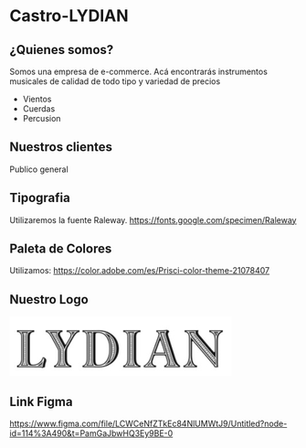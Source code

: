 # Castro-LYDIAN
## ¿Quienes somos?
Somos una empresa de e-commerce. Acá encontrarás instrumentos musicales de calidad de todo tipo y variedad de precios
* Vientos
* Cuerdas
* Percusion

## Nuestros clientes
Publico general

## Tipografia
Utilizaremos la fuente Raleway. https://fonts.google.com/specimen/Raleway

## Paleta de Colores
Utilizamos: https://color.adobe.com/es/Prisci-color-theme-21078407

## Nuestro Logo

![logo](./assets/logo.jpg)

## Link Figma

https://www.figma.com/file/LCWCeNfZTkEc84NlUMWtJ9/Untitled?node-id=114%3A490&t=PamGaJbwHQ3Ey9BE-0